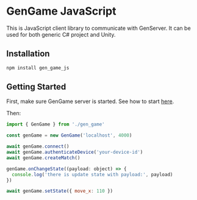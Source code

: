 # GenGame JavaScript

This is JavaScript client library to communicate with GenServer. It can be used for both generic C# project and Unity.

## Installation

```bash
npm install gen_game_js
```

## Getting Started

First, make sure GenGame server is started. See how to start [here](https://github.com/f4th4n/gen_game#getting-started).

Then:

```js
import { GenGame } from './gen_game'

const genGame = new GenGame('localhost', 4000)

await genGame.connect()
await genGame.authenticateDevice('your-device-id')
await genGame.createMatch()

genGame.onChangeState((payload: object) => {
  console.log('there is update state with payload:', payload)
})

await genGame.setState({ move_x: 110 })
```
